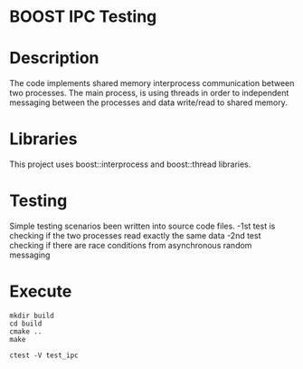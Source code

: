BOOST IPC Testing
================

Description
===========
The code implements shared memory interprocess communication between two processes. 
The main process, is using threads in order to independent messaging between the processes and data write/read to shared memory.

Libraries
=========
This project uses boost::interprocess and boost::thread libraries.

Testing
=======
Simple testing scenarios been written into source code files.
	-1st test is checking if the two processes read exactly the same data
	-2nd test checking if there are race conditions from asynchronous random messaging

Execute
=======
	mkdir build
	cd build
	cmake ..
	make

	ctest -V test_ipc

